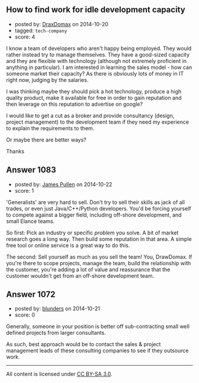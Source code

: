 ## How to find work for idle development capacity

- posted by: [DraxDomax](https://stackexchange.com/users/4443960/draxdomax) on 2014-10-20
- tagged: `tech-company`
- score: 4

I know a team of developers who aren't happy being employed. They would rather instead try to manage themselves. They have a good-sized capacity and they are flexible with technology (although not extremely proficient in anything in particular). I am interested in learning the sales model - how can someone market their capacity? As there is obviously lots of money in IT right now, judging by the salaries.

I was thinking maybe they should pick a hot technology, produce a high quality product, make it available for free in order to gain reputation and then leverage on this reputation to advertise on google?

I would like to get a cut as a broker and provide consultancy (design, project management) to the development team if they need my experience to explain the requirements to them. 

Or maybe there are better ways?

Thanks


## Answer 1083

- posted by: [James Pullen](https://stackexchange.com/users/5213812/james-pullen) on 2014-10-22
- score: 1

'Generalists' are very hard to sell. Don't try to sell their skills as jack of all trades, or even just Java/C++/Python developers. You'd be forcing yourself to compete against a bigger field, including off-shore development, and small Elance teams.

So first: Pick an industry or specific *problem* you solve. A bit of market research goes a long way. Then build some reputation in that area. A simple free tool or online service is a great way to do this.

The second: Sell yourself as much as you sell the team! You, DrawDomax. If you're there to scope projects, manage the team, build the relationship with the customer, you're adding a lot of value and reassurance that the customer wouldn't get from an off-shore development team.




## Answer 1072

- posted by: [blunders](https://stackexchange.com/users/216182/blunders) on 2014-10-21
- score: 0

Generally, someone in your position is better off sub-contracting small well defined projects from larger consultants. 

As such, best approach would be to contact the sales & project management leads of these consulting companies to see if they outsource work.



---

All content is licensed under [CC BY-SA 3.0](https://creativecommons.org/licenses/by-sa/3.0/).
